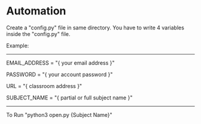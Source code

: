 # Automation

Create a "config.py" file in same directory.
You have to write 4 variables inside the "config.py" file.

Example:

---

EMAIL_ADDRESS = "{ your email address }"

PASSWORD = "{ your account password }"

URL = "{ classroom address }"

SUBJECT_NAME = "{ partial or full subject name }"

---

To Run "python3 open.py {Subject Name}"
